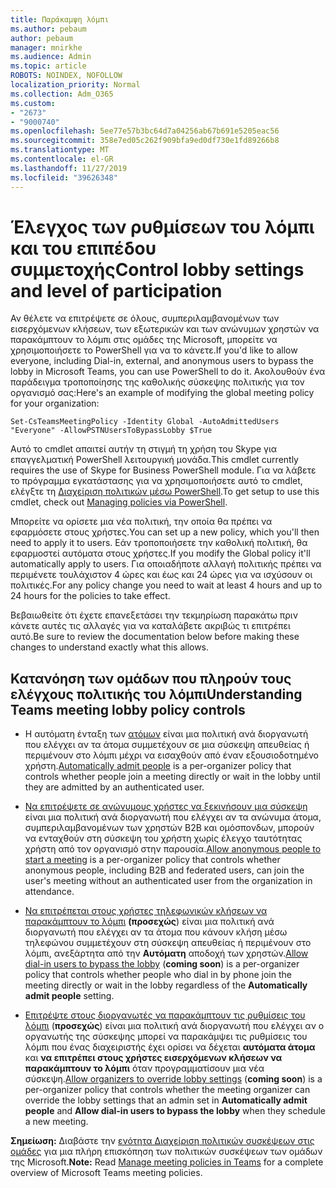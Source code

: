 ```yaml
---
title: Παράκαμψη λόμπι
ms.author: pebaum
author: pebaum
manager: mnirkhe
ms.audience: Admin
ms.topic: article
ROBOTS: NOINDEX, NOFOLLOW
localization_priority: Normal
ms.collection: Adm_O365
ms.custom:
- "2673"
- "9000740"
ms.openlocfilehash: 5ee77e57b3bc64d7a04256ab67b691e5205eac56
ms.sourcegitcommit: 358e7ed05c262f909bfa9ed0df730e1fd89266b8
ms.translationtype: MT
ms.contentlocale: el-GR
ms.lasthandoff: 11/27/2019
ms.locfileid: "39626348"
---
```

# <a name="control-lobby-settings-and-level-of-participation"></a><span data-ttu-id="5468c-102">Έλεγχος των ρυθμίσεων του λόμπι και του επιπέδου συμμετοχής</span><span class="sxs-lookup"><span data-stu-id="5468c-102">Control lobby settings and level of participation</span></span>

<span data-ttu-id="5468c-103">Αν θέλετε να επιτρέψετε σε όλους, συμπεριλαμβανομένων των εισερχόμενων κλήσεων, των εξωτερικών και των ανώνυμων χρηστών να παρακάμπτουν το λόμπι στις ομάδες της Microsoft, μπορείτε να χρησιμοποιήσετε το PowerShell για να το κάνετε.</span><span class="sxs-lookup"><span data-stu-id="5468c-103">If you'd like to allow everyone, including Dial-in, external, and anonymous users to bypass the lobby in Microsoft Teams, you can use PowerShell to do it.</span></span> <span data-ttu-id="5468c-104">Ακολουθούν ένα παράδειγμα τροποποίησης της καθολικής σύσκεψης πολιτικής για τον οργανισμό σας:</span><span class="sxs-lookup"><span data-stu-id="5468c-104">Here's an example of modifying the global meeting policy for your organization:</span></span>

`Set-CsTeamsMeetingPolicy -Identity Global -AutoAdmittedUsers "Everyone" -AllowPSTNUsersToBypassLobby $True`

<span data-ttu-id="5468c-105">Αυτό το cmdlet απαιτεί αυτήν τη στιγμή τη χρήση του Skype για επαγγελματική PowerShell λειτουργική μονάδα.</span><span class="sxs-lookup"><span data-stu-id="5468c-105">This cmdlet currently requires the use of Skype for Business PowerShell module.</span></span> <span data-ttu-id="5468c-106">Για να λάβετε το πρόγραμμα εγκατάστασης για να χρησιμοποιήσετε αυτό το cmdlet, ελέγξτε τη [Διαχείριση πολιτικών μέσω PowerShell](https://docs.microsoft.com/microsoftteams/teams-powershell-overview#managing-policies-via-powershell).</span><span class="sxs-lookup"><span data-stu-id="5468c-106">To get setup to use this cmdlet, check out [Managing policies via PowerShell](https://docs.microsoft.com/microsoftteams/teams-powershell-overview#managing-policies-via-powershell).</span></span>

<span data-ttu-id="5468c-107">Μπορείτε να ορίσετε μια νέα πολιτική, την οποία θα πρέπει να εφαρμόσετε στους χρήστες.</span><span class="sxs-lookup"><span data-stu-id="5468c-107">You can set up a new policy, which you'll then need to apply it to users.</span></span> <span data-ttu-id="5468c-108">Εάν τροποποιήσετε την καθολική πολιτική, θα εφαρμοστεί αυτόματα στους χρήστες.</span><span class="sxs-lookup"><span data-stu-id="5468c-108">If you modify the Global policy it'll automatically apply to users.</span></span> <span data-ttu-id="5468c-109">Για οποιαδήποτε αλλαγή πολιτικής πρέπει να περιμένετε τουλάχιστον 4 ώρες και έως και 24 ώρες για να ισχύσουν οι πολιτικές.</span><span class="sxs-lookup"><span data-stu-id="5468c-109">For any policy change you need to wait at least 4 hours and up to 24 hours for the policies to take effect.</span></span>

<span data-ttu-id="5468c-110">Βεβαιωθείτε ότι έχετε επανεξετάσει την τεκμηρίωση παρακάτω πριν κάνετε αυτές τις αλλαγές για να καταλάβετε ακριβώς τι επιτρέπει αυτό.</span><span class="sxs-lookup"><span data-stu-id="5468c-110">Be sure to review the documentation below before making these changes to understand exactly what this allows.</span></span>

## <a name="understanding-teams-meeting-lobby-policy-controls"></a><span data-ttu-id="5468c-111">Κατανόηση των ομάδων που πληρούν τους ελέγχους πολιτικής του λόμπι</span><span class="sxs-lookup"><span data-stu-id="5468c-111">Understanding Teams meeting lobby policy controls</span></span>

- <span data-ttu-id="5468c-112">Η αυτόματη ένταξη των [ατόμων](https://docs.microsoft.com/microsoftteams/meeting-policies-in-teams#automatically-admit-people) είναι μια πολιτική ανά διοργανωτή που ελέγχει αν τα άτομα συμμετέχουν σε μια σύσκεψη απευθείας ή περιμένουν στο λόμπι μέχρι να εισαχθούν από έναν εξουσιοδοτημένο χρήστη.</span><span class="sxs-lookup"><span data-stu-id="5468c-112">[Automatically admit people](https://docs.microsoft.com/microsoftteams/meeting-policies-in-teams#automatically-admit-people) is a per-organizer policy that controls whether people join a meeting directly or wait in the lobby until they are admitted by an authenticated user.</span></span>

- <span data-ttu-id="5468c-113">[Να επιτρέψετε σε ανώνυμους χρήστες να ξεκινήσουν μια σύσκεψη](https://docs.microsoft.com/microsoftteams/meeting-policies-in-teams#allow-anonymous-people-to-start-a-meeting) είναι μια πολιτική ανά διοργανωτή που ελέγχει αν τα ανώνυμα άτομα, συμπεριλαμβανομένων των χρηστών Β2Β και ομόσπονδων, μπορούν να ενταχθούν στη σύσκεψη του χρήστη χωρίς έλεγχο ταυτότητας χρήστη από τον οργανισμό στην παρουσία.</span><span class="sxs-lookup"><span data-stu-id="5468c-113">[Allow anonymous people to start a meeting](https://docs.microsoft.com/microsoftteams/meeting-policies-in-teams#allow-anonymous-people-to-start-a-meeting) is a per-organizer policy that controls whether anonymous people, including B2B and federated users, can join the user's meeting without an authenticated user from the organization in attendance.</span></span>

- <span data-ttu-id="5468c-114">[Να επιτρέπεται στους χρήστες τηλεφωνικών κλήσεων να παρακάμπτουν το λόμπι](https://docs.microsoft.com/microsoftteams/meeting-policies-in-teams#allow-dial-in-users-to-bypass-the-lobby-coming-soon) **(προσεχώς**) είναι μια πολιτική ανά διοργανωτή που ελέγχει αν τα άτομα που κάνουν κλήση μέσω τηλεφώνου συμμετέχουν στη σύσκεψη απευθείας ή περιμένουν στο λόμπι, ανεξάρτητα από την **Αυτόματη** αποδοχή των χρηστών.</span><span class="sxs-lookup"><span data-stu-id="5468c-114">[Allow dial-in users to bypass the lobby](https://docs.microsoft.com/microsoftteams/meeting-policies-in-teams#allow-dial-in-users-to-bypass-the-lobby-coming-soon) (**coming soon**) is a per-organizer policy that controls whether people who dial in by phone join the meeting directly or wait in the lobby regardless of the **Automatically admit people** setting.</span></span>

- <span data-ttu-id="5468c-115">[Επιτρέψτε στους διοργανωτές να παρακάμπτουν τις ρυθμίσεις του λόμπι](https://docs.microsoft.com/microsoftteams/meeting-policies-in-teams#allow-organizers-to-override-lobby-settings-coming-soon) (**προσεχώς**) είναι μια πολιτική ανά διοργανωτή που ελέγχει αν ο οργανωτής της σύσκεψης μπορεί να παρακάμψει τις ρυθμίσεις του λόμπι που ένας διαχειριστής έχει ορίσει να δέχεται **αυτόματα άτομα** και **να επιτρέπει στους χρήστες εισερχόμενων κλήσεων να παρακάμπτουν το λόμπι** όταν προγραμματίσουν μια νέα σύσκεψη.</span><span class="sxs-lookup"><span data-stu-id="5468c-115">[Allow organizers to override lobby settings](https://docs.microsoft.com/microsoftteams/meeting-policies-in-teams#allow-organizers-to-override-lobby-settings-coming-soon) (**coming soon**) is a per-organizer policy that controls whether the meeting organizer can override the lobby settings that an admin set in **Automatically admit people** and **Allow dial-in users to bypass the lobby** when they schedule a new meeting.</span></span>

<span data-ttu-id="5468c-116">**Σημείωση:** Διαβάστε την [ενότητα Διαχείριση πολιτικών συσκέψεων στις ομάδες](https://docs.microsoft.com/microsoftteams/meeting-policies-in-teams) για μια πλήρη επισκόπηση των πολιτικών συσκέψεων των ομάδων της Microsoft.</span><span class="sxs-lookup"><span data-stu-id="5468c-116">**Note:** Read [Manage meeting policies in Teams](https://docs.microsoft.com/microsoftteams/meeting-policies-in-teams) for a complete overview of Microsoft Teams meeting policies.</span></span>
